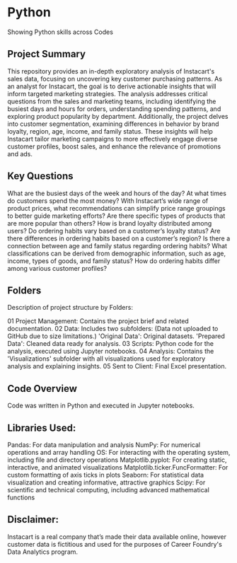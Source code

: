 # Python
Showing Python skills across Codes
## Project Summary

This repository provides an in-depth exploratory analysis of Instacart's sales data, focusing on uncovering key customer purchasing patterns. As an analyst for Instacart, the goal is to derive actionable insights that will inform targeted marketing strategies. The analysis addresses critical questions from the sales and marketing teams, including identifying the busiest days and hours for orders, understanding spending patterns, and exploring product popularity by department. Additionally, the project delves into customer segmentation, examining differences in behavior by brand loyalty, region, age, income, and family status. These insights will help Instacart tailor marketing campaigns to more effectively engage diverse customer profiles, boost sales, and enhance the relevance of promotions and ads.

## Key Questions
What are the busiest days of the week and hours of the day?
At what times do customers spend the most money?
With Instacart’s wide range of product prices, what recommendations can simplify price range groupings to better guide marketing efforts?
Are there specific types of products that are more popular than others?
How is brand loyalty distributed among users?
Do ordering habits vary based on a customer’s loyalty status?
Are there differences in ordering habits based on a customer’s region?
Is there a connection between age and family status regarding ordering habits?
What classifications can be derived from demographic information, such as age, income, types of goods, and family status?
How do ordering habits differ among various customer profiles?

## Folders
Description of project structure by Folders:

01 Project Management: Contains the project brief and related documentation.
02 Data: Includes two subfolders: (Data not uploaded to GitHub due to size limitations.)
'Original Data': Original datasets.
'Prepared Data': Cleaned data ready for analysis.
03 Scripts: Python code for the analysis, executed using Jupyter notebooks.
04 Analysis: Contains the 'Visualizations' subfolder with all visualizations used for exploratory analysis and explaining insights.
05 Sent to Client: Final Excel presentation.

## Code Overview
Code was written in Python and executed in Jupyter notebooks.

## Libraries Used:
Pandas: For data manipulation and analysis
NumPy: For numerical operations and array handling
OS: For interacting with the operating system, including file and directory operations
Matplotlib.pyplot: For creating static, interactive, and animated visualizations
Matplotlib.ticker.FuncFormatter: For custom formatting of axis ticks in plots
Seaborn: For statistical data visualization and creating informative, attractive graphics
Scipy: For scientific and technical computing, including advanced mathematical functions

## Disclaimer:
Instacart is a real company that’s made their data available online, however customer data is fictitious and used for the purposes of Career Foundry's Data Analytics program.
